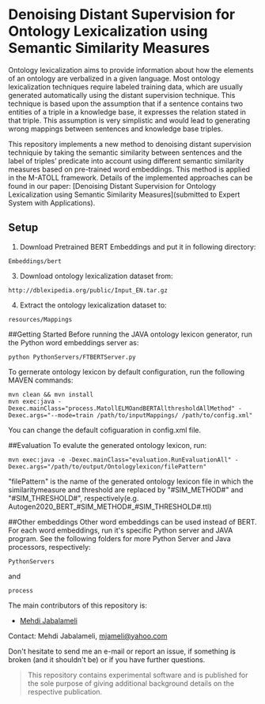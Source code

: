 # Denoising Distant Supervision for Ontology Lexicalization using Semantic Similarity Measures

Ontology lexicalization aims to provide information about how the elements of an ontology are verbalized in a given language. Most ontology lexicalization techniques require labeled training data, which are usually generated automatically using the distant supervision technique. This technique is based upon the assumption that if a sentence contains two entities of a triple in a knowledge base, it expresses the relation stated in that triple. This assumption is very simplistic and would lead to generating wrong mappings between sentences and knowledge base triples. 

This repository implements a new method to denoising distant supervision techniquie by taking the semantic similarity between sentences and the label of triples’ predicate into account using different semantic similarity measures based on pre-trained word embeddings. This method is applied in the M-ATOLL framework. Details of the implemented approaches can be found in our paper: [Denoising Distant Supervision for Ontology Lexicalization using Semantic Similarity Measures](submitted to Expert System with Applications).






## Setup

1. Download Pretrained BERT Embeddings and put it in following directory:
```
Embeddings/bert
```

3. Download ontology lexicalization dataset from:
```
http://dblexipedia.org/public/Input_EN.tar.gz
```

4. Extract the ontology lexicalization dataset to:
```
resources/Mappings
```


##Getting Started
Before running the JAVA ontology lexicon generator, run the Python word embeddings server as:
```
python PythonServers/FTBERTServer.py
```

To gernerate ontology lexicon by default configuration, run the following MAVEN commands:
```
mvn clean && mvn install
mvn exec:java -Dexec.mainClass="process.MatollELMOandBERTAllthresholdAllMethod" -Dexec.args="--mode=train /path/to/inputMappings/ /path/to/config.xml"
```

You can change the default cofiguaration in config.xml file.


##Evaluation
To evalute the generated ontology lexicon, run:
```
mvn exec:java -e -Dexec.mainClass="evaluation.RunEvaluationAll" -Dexec.args="/path/to/output/Ontologylexicon/filePattern"
```
"filePattern" is the name of the generated ontology lexicon file in which the similaritymeasure and threshold are replaced by "#SIM_METHOD#" and "#SIM_THRESHOLD#", respectively(e.g. Autogen2020_BERT_#SIM_METHOD#_#SIM_THRESHOLD#.ttl)

##Other embeddings
Other word embeddings can be used instead of BERT. For each word embeddings, run it's specific Python server and JAVA program. See the following folders for more Python Server and Java processors, respectively:

```
PythonServers
```
and 
```
process
```


The main contributors of this repository is:
- [Mehdi Jabalameli](https://github.com/mjameli)


Contact: Mehdi Jabalameli, mjameli@yahoo.com


Don't hesitate to send me an e-mail or report an issue, if something is broken (and it shouldn't be) or if you have further questions.

> This repository contains experimental software and is published for the sole purpose of giving additional background details on the respective publication.







